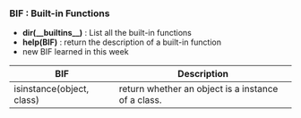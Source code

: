 ### BIF : Built-in Functions

* **dir(\_\_builtins\_\_)** : List all the built-in functions
* **help(BIF)** : return the description of a built-in function
* new BIF learned in this week

|BIF|Description|
|---|---|
|isinstance(object, class)|return whether an object is a instance of a class.|


